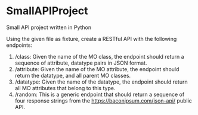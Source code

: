 # SmallAPIProject
Small API project written in Python


Using the given file as fixture, create a RESTful API with the following endpoints:
1. /class: Given the name of the MO class, the endpoint should return a sequence of attribute, datatype pairs in JSON format.
2. /attribute: Given the name of the MO attribute, the endpoint should return the datatype, and all parent MO classes.
3. /datatype: Given the name of the datatype, the endpoint should return all MO attributes that belong to this type.
4. /random: This is a generic endpoint that should return a sequence of four response strings from the https://baconipsum.com/json-api/ public API.
